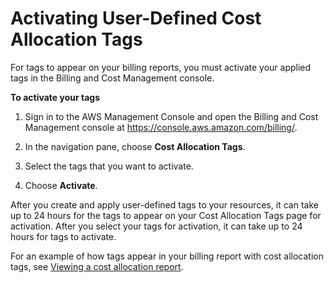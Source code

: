 # Activating User\-Defined Cost Allocation Tags<a name="activating-tags"></a>

For tags to appear on your billing reports, you must activate your applied tags in the Billing and Cost Management console\. 

**To activate your tags**

1. Sign in to the AWS Management Console and open the Billing and Cost Management console at [https://console\.aws\.amazon\.com/billing/](https://console.aws.amazon.com/billing/)\.

1. In the navigation pane, choose **Cost Allocation Tags**\.

1. Select the tags that you want to activate\.

1. Choose **Activate**\.

After you create and apply user\-defined tags to your resources, it can take up to 24 hours for the tags to appear on your Cost Allocation Tags page for activation\. After you select your tags for activation, it can take up to 24 hours for tags to activate\.

For an example of how tags appear in your billing report with cost allocation tags, see [Viewing a cost allocation report](configurecostallocreport.md#allocation-viewing)\.